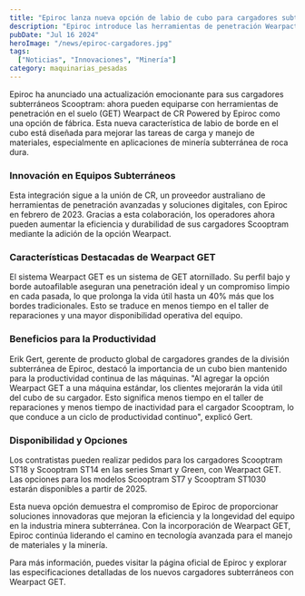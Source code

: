 ```yaml
---
title: "Epiroc lanza nueva opción de labio de cubo para cargadores subterráneos"
description: "Epiroc introduce las herramientas de penetración Wearpact de CR en sus cargadores subterráneos Scooptram para mejorar la productividad y durabilidad."
pubDate: "Jul 16 2024"
heroImage: "/news/epiroc-cargadores.jpg"
tags:
  ["Noticias", "Innovaciones", "Minería"]
category: maquinarias_pesadas
---
```


Epiroc ha anunciado una actualización emocionante para sus cargadores subterráneos Scooptram: ahora pueden equiparse con herramientas de penetración en el suelo (GET) Wearpact de CR Powered by Epiroc como una opción de fábrica. Esta nueva característica de labio de borde en el cubo está diseñada para mejorar las tareas de carga y manejo de materiales, especialmente en aplicaciones de minería subterránea de roca dura.

### Innovación en Equipos Subterráneos

Esta integración sigue a la unión de CR, un proveedor australiano de herramientas de penetración avanzadas y soluciones digitales, con Epiroc en febrero de 2023. Gracias a esta colaboración, los operadores ahora pueden aumentar la eficiencia y durabilidad de sus cargadores Scooptram mediante la adición de la opción Wearpact.

### Características Destacadas de Wearpact GET

El sistema Wearpact GET es un sistema de GET atornillado. Su perfil bajo y borde autoafilable aseguran una penetración ideal y un compromiso limpio en cada pasada, lo que prolonga la vida útil hasta un 40% más que los bordes tradicionales. Esto se traduce en menos tiempo en el taller de reparaciones y una mayor disponibilidad operativa del equipo.

### Beneficios para la Productividad

Erik Gert, gerente de producto global de cargadores grandes de la división subterránea de Epiroc, destacó la importancia de un cubo bien mantenido para la productividad continua de las máquinas. "Al agregar la opción Wearpact GET a una máquina estándar, los clientes mejorarán la vida útil del cubo de su cargador. Esto significa menos tiempo en el taller de reparaciones y menos tiempo de inactividad para el cargador Scooptram, lo que conduce a un ciclo de productividad continuo", explicó Gert.

### Disponibilidad y Opciones

Los contratistas pueden realizar pedidos para los cargadores Scooptram ST18 y Scooptram ST14 en las series Smart y Green, con Wearpact GET. Las opciones para los modelos Scooptram ST7 y Scooptram ST1030 estarán disponibles a partir de 2025.

Esta nueva opción demuestra el compromiso de Epiroc de proporcionar soluciones innovadoras que mejoran la eficiencia y la longevidad del equipo en la industria minera subterránea. Con la incorporación de Wearpact GET, Epiroc continúa liderando el camino en tecnología avanzada para el manejo de materiales y la minería.

Para más información, puedes visitar la página oficial de Epiroc y explorar las especificaciones detalladas de los nuevos cargadores subterráneos con Wearpact GET.